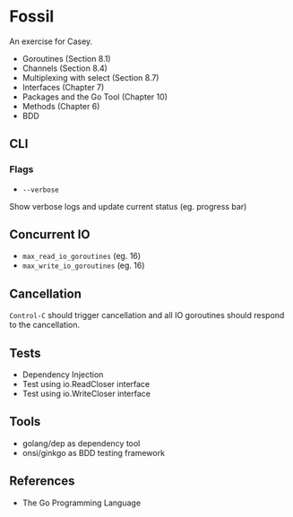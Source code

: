 # Fossil

An exercise for Casey.

- Goroutines (Section 8.1)
- Channels (Section 8.4)
- Multiplexing with select (Section 8.7)
- Interfaces (Chapter 7)
- Packages and the Go Tool (Chapter 10)
- Methods (Chapter 6)
- BDD

## CLI

### Flags

- `--verbose`

Show verbose logs and update current status (eg. progress bar)

## Concurrent IO

- `max_read_io_goroutines` (eg. 16)
- `max_write_io_goroutines` (eg. 16)

## Cancellation

`Control-C` should trigger cancellation and all IO goroutines should respond to the cancellation.

## Tests

- Dependency Injection
- Test using io.ReadCloser interface
- Test using io.WriteCloser interface

## Tools

- golang/dep as dependency tool
- onsi/ginkgo as BDD testing framework

## References

- The Go Programming Language
